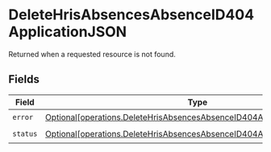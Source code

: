 # DeleteHrisAbsencesAbsenceID404ApplicationJSON

Returned when a requested resource is not found.


## Fields

| Field                                                                                                                                                          | Type                                                                                                                                                           | Required                                                                                                                                                       | Description                                                                                                                                                    |
| -------------------------------------------------------------------------------------------------------------------------------------------------------------- | -------------------------------------------------------------------------------------------------------------------------------------------------------------- | -------------------------------------------------------------------------------------------------------------------------------------------------------------- | -------------------------------------------------------------------------------------------------------------------------------------------------------------- |
| `error`                                                                                                                                                        | [Optional[operations.DeleteHrisAbsencesAbsenceID404ApplicationJSONError]](undefined/models/operations/deletehrisabsencesabsenceid404applicationjsonerror.md)   | :heavy_check_mark:                                                                                                                                             | N/A                                                                                                                                                            |
| `status`                                                                                                                                                       | [Optional[operations.DeleteHrisAbsencesAbsenceID404ApplicationJSONStatus]](undefined/models/operations/deletehrisabsencesabsenceid404applicationjsonstatus.md) | :heavy_check_mark:                                                                                                                                             | N/A                                                                                                                                                            |